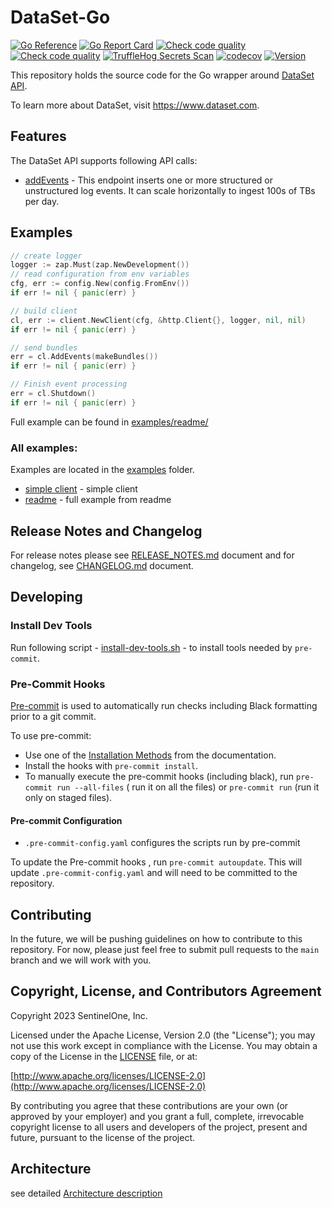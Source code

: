 # DataSet-Go

[![Go Reference](https://pkg.go.dev/badge/github.com/scalyr/dataset-go.svg)](https://pkg.go.dev/github.com/scalyr/dataset-go)
[![Go Report Card](https://goreportcard.com/badge/github.com/scalyr/dataset-go)](https://goreportcard.com/report/github.com/scalyr/dataset-go)
[![Check code quality](https://github.com/scalyr/dataset-go/actions/workflows/code-quality.yaml/badge.svg)](https://github.com/scalyr/dataset-go/actions/workflows/code-quality.yaml)
[![Check code quality](https://github.com/scalyr/dataset-go/actions/workflows/unit-tests.yaml/badge.svg)](https://github.com/scalyr/dataset-go/actions/workflows/unit-tests.yaml)
[![TruffleHog Secrets Scan](https://github.com/scalyr/dataset-go/actions/workflows/secrets-scanner.yaml/badge.svg)](https://github.com/scalyr/dataset-go/actions/workflows/secrets-scanner.yaml)
[![codecov](https://codecov.io/gh/scalyr/dataset-go/branch/main/graph/badge.svg?token=IFTJDLGEF5)](https://codecov.io/gh/scalyr/dataset-go)
[![Version](https://img.shields.io/github/tag/scalyr/dataset-go.svg)](https://github.com/scalyr/dataset-go/releases)

This repository holds the source code for the Go wrapper around [DataSet API](https://app.scalyr.com/help/api).

To learn more about DataSet, visit https://www.dataset.com.

## Features

The DataSet API supports following API calls:

* [addEvents](https://app.scalyr.com/help/api#addEvents) - This endpoint inserts one or more structured or unstructured log events. It can scale horizontally to ingest 100s of TBs per day.


## Examples

```go
// create logger
logger := zap.Must(zap.NewDevelopment())
// read configuration from env variables
cfg, err := config.New(config.FromEnv())
if err != nil { panic(err) }

// build client
cl, err := client.NewClient(cfg, &http.Client{}, logger, nil, nil)
if err != nil { panic(err) }

// send bundles
err = cl.AddEvents(makeBundles())
if err != nil { panic(err) }

// Finish event processing
err = cl.Shutdown()
if err != nil { panic(err) }
```

Full example can be found in [examples/readme/](examples/readme/main.go)

### All examples:

Examples are located in the [examples](examples) folder.
* [simple client](examples/client/main.go) - simple client
* [readme](examples/readme/main.go) - full example from readme


## Release Notes and Changelog

For release notes please see [RELEASE_NOTES.md](RELEASE_NOTES.md) document and for changelog,
see [CHANGELOG.md](CHANGELOG.md) document.

## Developing

### Install Dev Tools

Run following script - [install-dev-tools.sh](scripts/install-dev-tools.sh) - to install
tools needed by `pre-commit`.

### Pre-Commit Hooks

[Pre-commit](https://pre-commit.com) is used to automatically run checks including Black formatting
prior to a git commit.

To use pre-commit:

- Use one of the [Installation Methods](https://pre-commit.com/#install) from the documentation.
- Install the hooks with `pre-commit install`.
- To manually execute the pre-commit hooks (including black), run `pre-commit run --all-files` (
  run it on all the files) or ``pre-commit run`` (run it only on staged files).

#### Pre-commit Configuration

- `.pre-commit-config.yaml` configures the scripts run by pre-commit

To update the Pre-commit hooks , run `pre-commit autoupdate`. This will update
`.pre-commit-config.yaml` and will need to be committed to the repository.

## Contributing

In the future, we will be pushing guidelines on how to contribute to this repository.  For now, please just
feel free to submit pull requests to the `main` branch and we will work with you.

## Copyright, License, and Contributors Agreement

Copyright 2023 SentinelOne, Inc.

Licensed under the Apache License, Version 2.0 (the "License"); you may not use this work except in
compliance with the License. You may obtain a copy of the License in the [LICENSE](LICENSE) file, or at:

[http://www.apache.org/licenses/LICENSE-2.0](http://www.apache.org/licenses/LICENSE-2.0)

By contributing you agree that these contributions are your own (or approved by your employer) and you
grant a full, complete, irrevocable copyright license to all users and developers of the project,
present and future, pursuant to the license of the project.

## Architecture

see detailed [Architecture description](docs/ARCHITECTURE.md)
